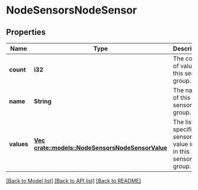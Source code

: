 # NodeSensorsNodeSensor

## Properties
Name | Type | Description | Notes
------------ | ------------- | ------------- | -------------
**count** | **i32** | The count of values in this sensor group. | [optional] [default to null]
**name** | **String** | The name of this sensor group. | [optional] [default to null]
**values** | [**Vec <crate::models::NodeSensorsNodeSensorValue>**](NodeSensorsNodeSensorValue.md) | The list of specific sensor value info in this sensor group. | [optional] [default to null]

[[Back to Model list]](../README.md#documentation-for-models) [[Back to API list]](../README.md#documentation-for-api-endpoints) [[Back to README]](../README.md)


